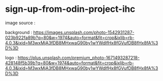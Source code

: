# sign-up-from-odin-project-ihc

image source : 

background : https://images.unsplash.com/photo-1542931287-023b922fa89b?q=80&w=1974&auto=format&fit=crop&ixlib=rb-4.0.3&ixid=M3wxMjA3fDB8MHxwaG90by1wYWdlfHx8fGVufDB8fHx8fA%3D%3D

logo : https://plus.unsplash.com/premium_photo-1671493287218-428148f5b39b?q=80&w=1974&auto=format&fit=crop&ixlib=rb-4.0.3&ixid=M3wxMjA3fDB8MHxwaG90by1wYWdlfHx8fGVufDB8fHx8fA%3D%3D

